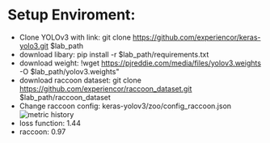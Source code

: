 # Setup Enviroment:
- Clone YOLOv3 with link:
git clone https://github.com/experiencor/keras-yolo3.git $lab_path
- download libary:
pip install -r $lab_path/requirements.txt
- download weight: 
!wget https://pjreddie.com/media/files/yolov3.weights -O $lab_path/yolov3.weights"
- download raccoon dataset:
git clone https://github.com/experiencor/raccoon_dataset.git $lab_path/raccoon_dataset
- Change raccoon config: keras-yolov3/zoo/config_raccoon.json
![metric history](https://user-images.githubusercontent.com/22994077/87879218-97e86280-ca13-11ea-868f-d48e4e4c7609.png)
- loss function: 1.44
- raccoon: 0.97




